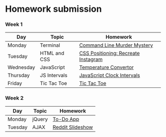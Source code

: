# Homework submission

<!--
Please submit the link(s) to the repo (github repository) with your homework (e.g. www.github.com/johndoe/css-homework) **[here](https://docs.google.com/a/generalassemb.ly/forms/d/e/1FAIpQLScytvEQulwcqb0QEHk9PwN2-_DZEJG5Qeovv_erRjiTNLDObw/viewform).**

To keep your assignments neat, each piece of homework should have its own repo.
-->

### Week 1
| Day       | Topic        | Homework                                                                              |
| ------    | -----        | --------                                                                              |
| Monday    | Terminal     | [Command Line Murder Mystery](https://github.com/WDI-SEA/command-line-murder-mystery) |
| Tuesday   | HTML and CSS | [CSS Positioning: Recreate Instagram](https://github.com/ga-students/css-positioning) |
| Wednesday | JavaScript   | [Temperature Convertor](https://github.com/WDI-SEA/temperature-converter-dom)         |
| Thursday  | JS Intervals | [JavaScript Clock Intervals](https://github.com/ga-students/js-clock-intervals)       |
| Friday    | Tic Tac Toe  | [Tic Tac Toe](https://github.com/WDI-SEA/tic-tac-toe)                                 |

### Week 2
| Day    | Topic  | Homework |
| --     | ---    | -----    |
| Monday | jQuery | [To-Do App](https://github.com/WDI-SEA/jquery-todo-list)
| Tuesday| AJAX   | [Reddit Slideshow](https://github.com/WDI-SEA/ajax-reddit-slideshow)  |


